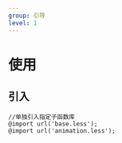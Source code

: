 ```yaml
---
group: 引导
level: 1
---
```


# 使用
## 引入
```style
//单独引入指定子函数库
@import url('base.less');
@import url('animation.less');
```